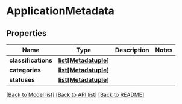 # ApplicationMetadata

## Properties
Name | Type | Description | Notes
------------ | ------------- | ------------- | -------------
**classifications** | [**list[Metadatuple]**](Metadatuple.md) |  | 
**categories** | [**list[Metadatuple]**](Metadatuple.md) |  | 
**statuses** | [**list[Metadatuple]**](Metadatuple.md) |  | 

[[Back to Model list]](../README.md#documentation-for-models) [[Back to API list]](../README.md#documentation-for-api-endpoints) [[Back to README]](../README.md)

